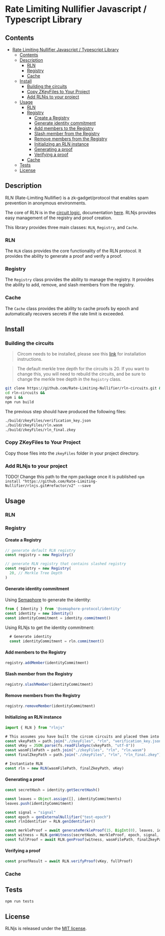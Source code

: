 # Rate Limiting Nullifier Javascript / Typescript Library

## Contents

- [Rate Limiting Nullifier Javascript / Typescript Library](#rate-limiting-nullifier-javascript--typescript-library)
  - [Contents](#contents)
  - [Description](#description)
    - [RLN](#rln)
    - [Registry](#registry)
    - [Cache](#cache)
  - [Install](#install)
    - [Building the circuits](#building-the-circuits)
    - [Copy ZKeyFiles to Your Project](#copy-zkeyfiles-to-your-project)
    - [Add RLNjs to your project](#add-rlnjs-to-your-project)
  - [Usage](#usage)
    - [RLN](#rln-1)
    - [Registry](#registry-1)
      - [Create a Registry](#create-a-registry)
      - [Generate identity commitment](#generate-identity-commitment)
      - [Add members to the Registry](#add-members-to-the-registry)
      - [Slash member from the Registry](#slash-member-from-the-registry)
      - [Remove members from the Registry](#remove-members-from-the-registry)
      - [Initializing an RLN instance](#initializing-an-rln-instance)
      - [Generating a proof](#generating-a-proof)
      - [Verifying a proof](#verifying-a-proof)
    - [Cache](#cache-1)
  - [Tests](#tests)
  - [License](#license)

## Description

RLN (Rate-Limiting Nullifier) is a zk-gadget/protocol that enables spam prevention in anonymous environments.

The core of RLN is in the [circuit logic](https://github.com/Rate-Limiting-Nullifier/rln-circuits), documentation [here](https://rate-limiting-nullifier.github.io/rln-docs/protocol_spec.html#technical-side-of-rln). RLNjs provides easy management of the registry and proof creation.

This library provides three main classes: `RLN`, `Registry`, and `Cache`.

### RLN

The `RLN` class provides the core functionality of the RLN protocol. It provides the ability to generate a proof and verify a proof.

### Registry

The `Registry` class provides the ability to manage the registry. It provides the ability to add, remove, and slash members from the registry.

### Cache

The `Cache` class provides the ability to cache proofs by epoch and automatically recovers secrets if the rate limit is exceeded.

## Install

### Building the circuits

> Circom needs to be installed, please see this [link](https://docs.circom.io/getting-started/installation/) for installation instructions.

> The default merkle tree depth for the circuits is 20. If you want to change this, you will need to rebuild the circuits, and be sure to change the merkle tree depth in the `Registry` class.

```bash
git clone https://github.com/Rate-Limiting-Nullifier/rln-circuits.git &&
cd rln-circuits &&
npm i &&
npm run build
```

The previous step should have produced the following files:

```bash
./build/zkeyFiles/verification_key.json
./build/zkeyFiles/rln.wasm
./build/zkeyFiles/rln_final.zkey
```

### Copy ZKeyFiles to Your Project

Copy those files into the `zkeyFiles` folder in your project directory.

### Add RLNjs to your project
TODO! Change this path to the npm package once it is published
`npm install "https://github.com/Rate-Limiting-Nullifier/rlnjs.git#refactor/v2" --save`

## Usage

### RLN

### Registry

#### Create a Registry

```js
// generate default RLN registry
const registry = new Registry()

// generate RLN registry that contains slashed registry
const registry = new Registry(
  20, // Merkle Tree Depth
)
```

#### Generate identity commitment

Using [Semaphore](https://github.com/semaphore-protocol/semaphore/tree/main/packages/identity) to generate the identity:

```js
from { Identity } from '@semaphore-protocol/identity'
const identity = new Identity()
const identityCommitment = identity.commitment()
```

Using RLNjs to get the identity commitment:

```js
  # Generate identity
  const identityCommitment = rln.commitment()
```

#### Add members to the Registry

```js
registry.addMember(identityCommitment)
```

#### Slash member from the Registry

```js
registry.slashMember(identityCommitment)
```

#### Remove members from the Registry

```js
registry.removeMember(identityCommitment)
```

#### Initializing an RLN instance

```js
import { RLN } from "rlnjs"

# This assumes you have built the circom circuits and placed them into the zkeyFiles folder
const vkeyPath = path.join("./zkeyFiles", "rln", "verification_key.json")
const vKey = JSON.parse(fs.readFileSync(vkeyPath, "utf-8"))
const wasmFilePath = path.join("./zkeyFiles", "rln", "rln.wasm")
const finalZkeyPath = path.join("./zkeyFiles", "rln", "rln_final.zkey")

# Instantiate RLN
const rln = new RLN(wasmFilePath, finalZkeyPath, vKey)
```

#### Generating a proof

```js
const secretHash = identity.getSecretHash()

const leaves = Object.assign([], identityCommitments)
leaves.push(identityCommitment)

const signal = "signal"
const epoch = genExternalNullifier("test-epoch")
const rlnIdentifier = RLN.genIdentifier()

const merkleProof = await generateMerkleProof(15, BigInt(0), leaves, identityCommitment)
const witness = RLN.genWitness(secretHash, merkleProof, epoch, signal, rlnIdentifier)
const fullProof = await RLN.genProof(witness, wasmFilePath, finalZkeyPath)
```

#### Verifying a proof

```js
const proofResult = await RLN.verifyProof(vKey, fullProof)
```

### Cache

## Tests

```bash
npm run tests
```

## License

RLNjs is released under the [MIT license](https://opensource.org/licenses/MIT).

